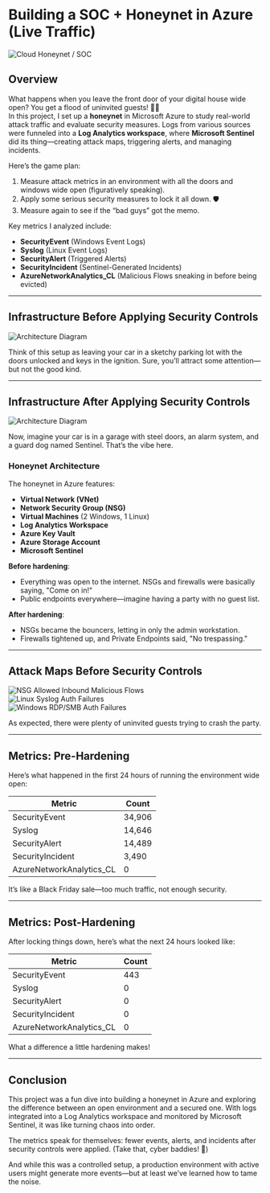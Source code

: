 # Building a SOC + Honeynet in Azure (Live Traffic)
![Cloud Honeynet / SOC](https://i.imgur.com/ZWxe03e.jpg)

## Overview

What happens when you leave the front door of your digital house wide open? You get a flood of uninvited guests! 🚪🌐  
In this project, I set up a **honeynet** in Microsoft Azure to study real-world attack traffic and evaluate security measures. Logs from various sources were funneled into a **Log Analytics workspace**, where **Microsoft Sentinel** did its thing—creating attack maps, triggering alerts, and managing incidents.

Here’s the game plan:
1. Measure attack metrics in an environment with all the doors and windows wide open (figuratively speaking).
2. Apply some serious security measures to lock it all down. 🛡️
3. Measure again to see if the “bad guys” got the memo.

Key metrics I analyzed include:
- **SecurityEvent** (Windows Event Logs)
- **Syslog** (Linux Event Logs)
- **SecurityAlert** (Triggered Alerts)
- **SecurityIncident** (Sentinel-Generated Incidents)
- **AzureNetworkAnalytics_CL** (Malicious Flows sneaking in before being evicted)

---

## Infrastructure Before Applying Security Controls
![Architecture Diagram](https://i.imgur.com/aBDwnKb.jpg)

Think of this setup as leaving your car in a sketchy parking lot with the doors unlocked and keys in the ignition. Sure, you’ll attract some attention—but not the good kind.

---

## Infrastructure After Applying Security Controls
![Architecture Diagram](https://i.imgur.com/YQNa9Pp.jpg)

Now, imagine your car is in a garage with steel doors, an alarm system, and a guard dog named Sentinel. That’s the vibe here.

### Honeynet Architecture

The honeynet in Azure features:
- **Virtual Network (VNet)**
- **Network Security Group (NSG)**
- **Virtual Machines** (2 Windows, 1 Linux)
- **Log Analytics Workspace**
- **Azure Key Vault**
- **Azure Storage Account**
- **Microsoft Sentinel**

**Before hardening**:
- Everything was open to the internet. NSGs and firewalls were basically saying, "Come on in!"
- Public endpoints everywhere—imagine having a party with no guest list.

**After hardening**:
- NSGs became the bouncers, letting in only the admin workstation.
- Firewalls tightened up, and Private Endpoints said, "No trespassing."

---

## Attack Maps Before Security Controls
![NSG Allowed Inbound Malicious Flows](https://i.imgur.com/dDyjCCj.png)  
![Linux Syslog Auth Failures](https://i.imgur.com/DNmVufd.png)  
![Windows RDP/SMB Auth Failures](https://i.imgur.com/bGaooRS.png)

As expected, there were plenty of uninvited guests trying to crash the party.

---

## Metrics: Pre-Hardening

Here’s what happened in the first 24 hours of running the environment wide open:

| Metric                   | Count  |
|---------------------------|--------|
| SecurityEvent            | 34,906 |
| Syslog                   | 14,646  |
| SecurityAlert            | 14,489     |
| SecurityIncident         | 3,490    |
| AzureNetworkAnalytics_CL | 0|

It’s like a Black Friday sale—too much traffic, not enough security.

---






## Metrics: Post-Hardening

After locking things down, here’s what the next 24 hours looked like:

| Metric                   | Count  |
|---------------------------|--------|
| SecurityEvent            | 443  |
| Syslog                   | 0     |
| SecurityAlert            | 0      |
| SecurityIncident         | 0      |
| AzureNetworkAnalytics_CL | 0      |

What a difference a little hardening makes!

---

## Conclusion

This project was a fun dive into building a honeynet in Azure and exploring the difference between an open environment and a secured one. With logs integrated into a Log Analytics workspace and monitored by Microsoft Sentinel, it was like turning chaos into order.

The metrics speak for themselves: fewer events, alerts, and incidents after security controls were applied. (Take that, cyber baddies! 💪)

And while this was a controlled setup, a production environment with active users might generate more events—but at least we’ve learned how to tame the noise.
